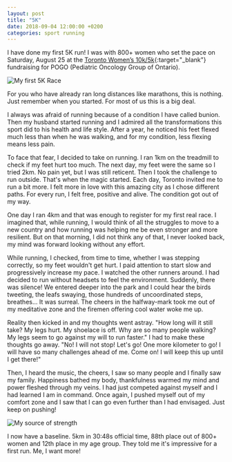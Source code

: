 ```yaml
---
layout: post
title: "5K"
date: 2018-09-04 12:00:00 +0200
categories: sport running
---
```


I have done my first 5K run! I was with 800+ women who set the pace on Saturday, August 25 at the [Toronto Women’s 10k/5k][toronto-women-run]{:target="_blank"} fundraising for POGO (Pediatric Oncology Group of Ontario).

<img src="/images/posts/IMG_1674.JPG" alt="My first 5K Race">

For you who have already ran long distances like marathons, this is nothing. Just remember when you started. For most of us this is a big deal.

I always was afraid of running because of a condition I have called bunion. Then my husband started running and I admired all the transformations this sport did to his health and life style. After a year, he noticed his feet flexed much less than when he was walking, and for my condition, less flexing means less pain.

To face that fear, I decided to take on running. I ran 1km on the treadmill to check if my feet hurt too much. The next day, my feet were the same so I tried 2km. No pain yet, but I was still reticent. Then I took the challenge to run outside. That's when the magic started. Each day, Toronto invited me to run a bit more. I felt more in love with this amazing city as I chose different paths. For every run, I felt free, positive and alive. The condition got out of my way.

One day I ran 4km and that was enough to register for my first real race. I imagined that, while running, I would think of all the struggles to move to a new country and how running was helping me be even stronger and more resilient. But on that morning, I did not think any of that, I never looked back, my mind was forward looking without any effort.

While running, I checked, from time to time, whether I was stepping correctly, so my feet wouldn't get hurt. I paid attention to start slow and progressively increase my pace. I watched the other runners around. I had decided to run without headsets to feel the environment. Suddenly, there was silence! We entered deeper into the park and I could hear the birds tweeting, the leafs swaying, those hundreds of uncoordinated steps, breathes... It was surreal. The cheers in the halfway-mark took me out of my meditative zone and the firemen offering cool water woke me up.

Reality then kicked in and my thoughts went astray. "How long will it still take? My legs hurt. My shoelace is off. Why are so many people walking? My legs seem to go against my will to run faster." I had to make these thoughts go away. "No! I will not stop! Let's go! One more kilometer to go! I will have so many challenges ahead of me. Come on! I will keep this up until I get there!"

Then, I heard the music, the cheers, I saw so many people and I finally saw my family. Happiness bathed my body, thankfulness warmed my mind and power fleshed through my veins. I had just competed against myself and I had learned I am in command. Once again, I pushed myself out of my comfort zone and I saw that I can go even further than I had envisaged. Just keep on pushing!

<img src="/images/posts/IMG_1663.JPG" alt="My source of strength">

I now have a baseline. 5km in 30:48s official time, 88th place out of 800+ women and 12th place in my age group. They told me it's impressive for a first run. Me, I want more!

[toronto-women-run]: http://towomensruns.com/events/10k-5k/
